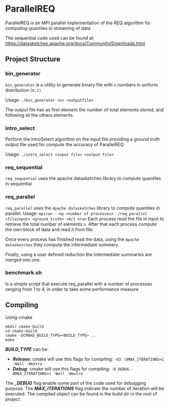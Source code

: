 # ParallelREQ

ParallelREQ is an MPI parallel implementation of the REQ algorithm for computing quantiles in streaming of data

The sequential code used can be found at: https://datasketches.apache.org/docs/Community/Downloads.html

## Project Structure

### bin_generator

`bin_generator` is a utility to generate binary file with `n` numbers in uniform distribution `[0,1)`

Usage: `./bin_generator <n> <outputfile>`

The output file has as first element the number of total elements stored, and following all the others elements.

### intro_select

Perform the IntroSelect algorithm on the input file providing a ground truth output file used for compute the accuracy of ParallelREQ

Usage: `./intro_select <input file> <output file>`

### req_sequential

`req_sequential` uses the apache datasketches library to compute quantiles in sequential

### req_parallel

`req_parallel` uses the `Apache datasketches` library to compute quantiles in parallel.
Usage: `mpirun --np <number of processes> ./req_parallel <fileinput> <ground_truth> <0/1 hra>`
Each process read the file in input to retrieve the total number of elements `n`.
After that each process compute the own block of data and read it from file.

Once every process has finished read the data, using the `Apache datasketches` they compute the intermediate summary.

Finally, using a user defined reduction the intermediate summaries are merged into one.

### benchmark.sh

Is a simple script that execute req_parallel with a number of processes ranging from 1 to 4,
in order to take some performance measure

## Compiling

Using cmake 
```
mkdir cmake-build
cd cmake-build
cmake -DCMAKE_BUILD_TYPE=<BUILD_TYPE> ..
make
```
 
***BUILD_TYPE*** can be:

- ***Release***: cmake will use this flags for compiling: `-O3 -DMAX_ITERATIONS=1 -Wall -Wextra`
- ***Debug***: cmake will use this flags for compiling: `-D_DEBUG -DMAX_ITERATIONS=1 -Wall -Wextra`

The ***_DEBUG*** flag enable some part of the code used for debugging purpose.
The ***MAX_ITERATIONS*** flag indicate the number of iteration will be executed.
The compiled object can be found in the build dir in the root of project.
